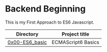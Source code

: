 # Backend Beginning
This is my First Approach to ES6 Javascript.

| Directory | Project title |
| --------- | ------------- |
| [0x00-ES6_basic](./0x00-ES6_basic) | ECMAScript6 Basics |

